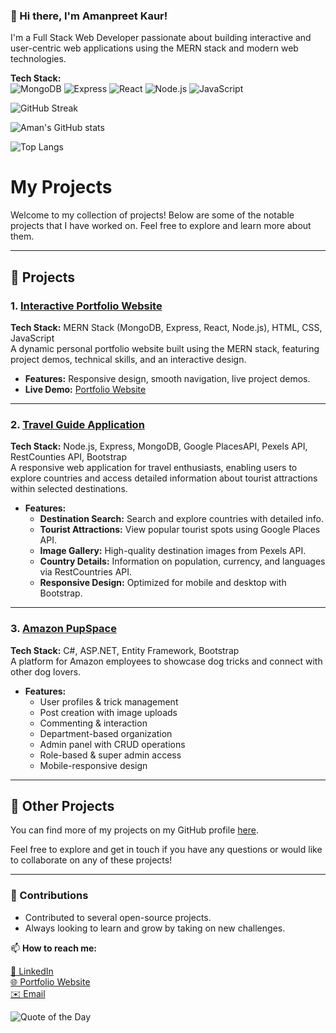 ### 👋 Hi there, I'm Amanpreet Kaur!
I'm a Full Stack Web Developer passionate about building interactive and user-centric web applications using the MERN stack and modern web technologies.

**Tech Stack:**  
![MongoDB](https://img.shields.io/badge/MongoDB-4EA94B?style=flat&logo=mongodb&logoColor=white)
![Express](https://img.shields.io/badge/Express.js-000000?style=flat&logo=express&logoColor=white)
![React](https://img.shields.io/badge/React-61DAFB?style=flat&logo=react&logoColor=black)
![Node.js](https://img.shields.io/badge/Node.js-339933?style=flat&logo=nodedotjs&logoColor=white)
![JavaScript](https://img.shields.io/badge/JavaScript-F7DF1E?style=flat&logo=javascript&logoColor=black)

![GitHub Streak](https://github-readme-streak-stats.herokuapp.com/?user=AmanKaur1011&theme=dark)

![Aman's GitHub stats](https://github-readme-stats.vercel.app/api?username=AmanKaur1011&show_icons=true&theme=radical)

![Top Langs](https://github-readme-stats.vercel.app/api/top-langs/?username=AmanKaur1011&layout=compact)

# My Projects

Welcome to my collection of projects! Below are some of the notable projects that I have worked on. Feel free to explore and learn more about them.

---

## 🚀 Projects

### 1. [**Interactive Portfolio Website**](https://github.com/AmanKaur1011/reactfrontend)
**Tech Stack:** MERN Stack (MongoDB, Express, React, Node.js), HTML, CSS, JavaScript  
A dynamic personal portfolio website built using the MERN stack, featuring project demos, technical skills, and an interactive design.  
- **Features:** Responsive design, smooth navigation, live project demos.
- **Live Demo:** [Portfolio Website](https://portfolioamanpreet.onrender.com/)

---

### 2. [**Travel Guide Application**](https://github.com/yourusername/e-commerce)
**Tech Stack:**  Node.js, Express, MongoDB, Google PlacesAPI, Pexels API, RestCounties API, Bootstrap  
A responsive web application for travel enthusiasts, enabling users to explore countries and access detailed information about tourist attractions within selected destinations. 
  
- **Features:**
   - **Destination Search:** Search and explore countries with detailed info.
   - **Tourist Attractions:** View popular tourist spots using Google Places API.
   - **Image Gallery:** High-quality destination images from Pexels API.
   - **Country Details:** Information on population, currency, and languages via RestCountries API.
   - **Responsive Design:** Optimized for mobile and desktop with Bootstrap.


---

### 3. [**Amazon PupSpace**](https://github.com/AmanKaur1011/AmazonPupSpace)
**Tech Stack:** C#, ASP.NET, Entity Framework, Bootstrap  
A platform for Amazon employees to showcase dog tricks and connect with other dog lovers.

- **Features:** 
  - User profiles & trick management
  - Post creation with image uploads
  - Commenting & interaction
  - Department-based organization
  - Admin panel with CRUD operations
  - Role-based & super admin access
  - Mobile-responsive design


---


## 📑 Other Projects
You can find more of my projects on my GitHub profile [here](https://github.com/AmanKaur1011).

Feel free to explore and get in touch if you have any questions or would like to collaborate on any of these projects!

---

### 🌟 Contributions
- Contributed to several open-source projects.
- Always looking to learn and grow by taking on new challenges.




📫 **How to reach me:**

[💼 LinkedIn](https://www.linkedin.com/in/amanpreetkaurdhindsa/)  
[🌐 Portfolio Website](https://portfolioamanpreet.onrender.com/)  
[✉️ Email](mailto:aman1011d@gmail.com)

![Quote of the Day](https://quotes-github-readme.vercel.app/api?type=horizontal&theme=dark)



